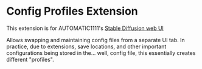 # Config Profiles Extension

This extension is for AUTOMATIC1111's [Stable Diffusion web UI](https://github.com/AUTOMATIC1111/stable-diffusion-webui)

Allows swapping and maintaining config files from a separate UI tab. In practice, due to extensions, save locations, 
and other important configurations being stored in the... well, config file, this essentially creates different "profiles".

